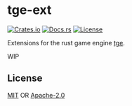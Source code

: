 # tge-ext

[![Crates.io](https://img.shields.io/crates/v/tge-ext)](https://crates.io/crates/tge-ext)
[![Docs.rs](https://docs.rs/tge-ext/badge.svg)](https://docs.rs/tge-ext)
[![License](https://img.shields.io/crates/l/tge-ext)](#License)

Extensions for the rust game engine [tge](https://github.com/TakWolf/tge).

WIP

## License

[MIT](LICENSE-MIT) OR [Apache-2.0](LICENSE-APACHE)
